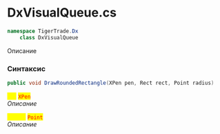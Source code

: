 
# DxVisualQueue.cs
```csharp
namespace TigerTrade.Dx  
    class DxVisualQueue
```

Описание

### Синтаксис
```csharp
public void DrawRoundedRectangle(XPen pen, Rect rect, Point radius)
```

<mark style="color:yellow;">**`pen`**</mark> <mark style="color:red;">`XPen`</mark>  
 *Описание*  
  
<mark style="color:yellow;">**`radius`**</mark> <mark style="color:red;">`Point`</mark>  
 *Описание*  
  

                    
                    